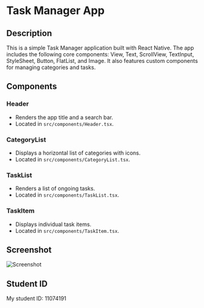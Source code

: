 # Task Manager App

## Description

This is a simple Task Manager application built with React Native. The app includes the following core components: View, Text, ScrollView, TextInput, StyleSheet, Button, FlatList, and Image. It also features custom components for managing categories and tasks.

## Components

### Header

- Renders the app title and a search bar.
- Located in `src/components/Header.tsx`.

### CategoryList

- Displays a horizontal list of categories with icons.
- Located in `src/components/CategoryList.tsx`.

### TaskList

- Renders a list of ongoing tasks.
- Located in `src/components/TaskList.tsx`.

### TaskItem

- Displays individual task items.
- Located in `src/components/TaskItem.tsx`.

## Screenshot

![Screenshot](/Assignment3Screenshot.png.png)

## Student ID

My student ID: 11074191
